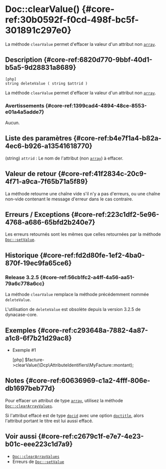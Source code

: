 # Doc::clearValue() {#core-ref:30b0592f-f0cd-498f-bc5f-301891c297e0}

<div class="short-description" markdown="1">

La méthode `clearValue` permet d'effacer la valeur d'un attribut non
[`array`][type_array].

</div>

## Description {#core-ref:6820d770-9bbf-40d1-b5a5-9d28831a8689}

    [php]
    string deleteValue ( string $attrid )

La méthode `clearValue` permet d'effacer la valeur d'un attribut non
[`array`][type_array].

### Avertissements {#core-ref:1399cad4-4894-48ce-8553-e01a4a5adde7}

Aucun.

## Liste des paramètres {#core-ref:b4e7f1a4-b82a-4ec6-b926-a13541618770}

(string) `attrid`
:   Le nom de l'attribut (non [`array`][type_array]) à effacer.

## Valeur de retour {#core-ref:41f2834c-20c9-4f71-a9ca-7f65b71a5f89}

La méthode retourne une chaîne vide s'il n'y a pas d'erreurs, ou une chaîne
non-vide contenant le message d'erreur dans le cas contraire.

## Erreurs / Exceptions {#core-ref:223c1df2-5e96-4768-a686-65bfd2b240e7}

Les erreurs retournés sont les mêmes que celles retournées par la méthode
[`Doc::setValue`][Doc::setValue_errors].

## Historique {#core-ref:fd2d80fe-1ef2-4ba0-870f-19ec9fa65ce6}

### Release 3.2.5 {#core-ref:56cb1fc2-a4ff-4a56-aa51-79a6c778a6cc}

La méthode `clearValue` remplace la méthode précédemment nommée `deleteValue`.

L'utilisation de `deleteValue` est obsolète depuis la version 3.2.5 de
dynacase-core.

## Exemples {#core-ref:c293648a-7882-4a87-a1c8-6f7b21d29ac8}

- Exemple #1

    [php]
    $facture->clearValue(\Dcp\AttributeIdentifiers\MyFacture::montant);

## Notes {#core-ref:60636969-c1a2-4fff-806e-db1697beb77d}

Pour effacer un attribut de type [`array`][type_array], utilisez la méthode
[`Doc::clearArrayValues`][Doc::clearArrayValues].

Si l'attribut effacé est de type [`docid`][type_docid] avec une option
[`doctitle`][option_doctitle], alors l'attribut portant le titre est lui aussi
effacé.

## Voir aussi {#core-ref:c2679c1f-e7e7-4e23-b01c-eee223c1d7a9}

- [`Doc::clearArrayValues`][Doc::clearArrayValues]
- Erreurs de [`Doc::setValue`][Doc::setValue_errors]

<!-- links -->
[type_array]: #core-ref:dd400581-8896-4eec-9b9e-f1e5669cf180
[type_docid]: #core-ref:d461d5f5-b635-47a0-944d-473c227587ab
[option_doctitle]: #core-ref:9bcfd205-fb07-4a71-be06-ba07d4a9cc7c
[Doc::clearArrayValues]: #core-ref:ec1a6a50-1477-4326-b60b-c1d4ce5e4ef1
[Doc::setValue_errors]: #core-ref:3b9e376f-b8fa-47b9-8fca-dd1ab55753be